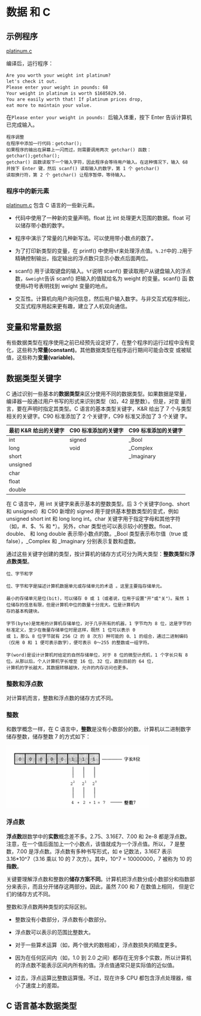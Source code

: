 # 数据 和 C

## 示例程序

[platinum.c](platinum.c)

编译后，运行程序：

```
Are you worth your weight int platinum?
let's check it out.
Please enter your weight in pounds: 68
Your weight in platinum is worth $1685829.50.
You are easily worth that! If platinum prices drop, 
eat more to maintain your value.
```

在`Please enter your weight in pounds: `后输入体重，按下 Enter 告诉计算机已完成输入。

```
程序调整
在程序中添加一行代码：getchar();
如果程序的输出在屏幕上一闪而过，则需要调用两次 getchar() 函数：getchar();getchar();
getchar() 函数读取下一个输入字符，因此程序会等待用户输入。在这种情况下，输入 68 并按下 Enter 键，然后 scanf() 读取输入的数字，第 1 个 getchar()
读取换行符，第 2 个 getchar() 让程序暂停，等待输入。
```

### 程序中的新元素

[platinum.c](platinum.c) 包含 C 语言的一些新元素。

* 代码中使用了一种新的变量声明。float 比 int 处理更大范围的数据。float 可以储存带小数的数字。

* 程序中演示了常量的几种新写法。可以使用带小数点的数了。

* 为了打印新类型的变量，在 printf() 中使用`%f`来处理浮点值。`%.2f`中的`.2`用于精确控制输出，指定输出的浮点数只显示小数点后面两位。

* scanf() 用于读取键盘的输入。`%f`说明 scanf() 要读取用户从键盘输入的浮点数，`&weight`告诉 scanf() 把输入的值赋给名为 weight 的变量。scanf() 函
数使用`&`符号表明找到 weight 变量的地点。

* 交互性。计算机向用户询问信息，然后用户输入数字。与非交互式程序相比，交互式程序用起来更有趣，建立了人机双向通信。

## 变量和常量数据

有些数据类型在程序使用之前已经预先设定好了，在整个程序的运行过程中没有变化，这些称为**常量(constant)**。其他数据类型在程序运行期间可能会改变
或被赋值，这些称为**变量(variable)**。

## 数据类型关键字

C 通过识别一些基本的**数据类型**来区分使用不同的数据类型。如果数据是常量，编译器一般通过用户书写的形式来识别类型（如，42 是整数）。但是，对变
量而言，要在声明时指定其类型。C 语言的基本类型关键字，K&R 给出了 7 个与类型相关的关键字。C90 标准添加了 2 个关键字，C99 标准又添加了 3 个关键
字。

| 最初 K&R 给出的关键字 | C90 标准添加的关键字 | C99 标准添加的关键字 |
|:--                  |:--                 |:--                 |
| int                 | signed             | _Bool              |
| long                | void               | _Complex           |
| short               |                    | _Imaginary         |
| unsigned            |                    |                    |
| char                |                    |                    |
| float               |                    |                    |
| double              |                    |                    |

在 C 语言中，用 int 关键字来表示基本的整数类型。后 3 个关键字(long、short 和 unsigned）和 C90 新增的 signed 用于提供基本整数类型的变式，例如 
unsigned short int 和 long long int。char 关键字用于指定字母和其他字符（如，#、$、% 和 *）。另外，char 类型也可以表示较小的整数。float、double、
和 long double 表示带小数点的数。_Bool 类型表示布尔值（true 或 false），_Complex 和 _Imaginary 分别表示复数和虚数。

通过这些关键字创建的类型，按计算机的储存方式可分为两大类型：**整数类型**和**浮点数类型**。

```
位、字节和字

位、字节和字是描述计算机数据单元或存储单元的术语 。这里主要指存储单元。

最小的存储单元是位(bit)，可以储存 0 或 1（或者说，位用于设置"开"或"关"）。虽然 1 位储存的信息有限，但是计算机中位的数量十分庞大。位是计算机内
存的基本构建块。

字节(byte)是常用的计算机存储单位，对于几乎所有的机器，1 字节均为 8 位，这是字节的标准定义，至少在衡量存储单位时是这样，既然 1 位可以表示 0 
或 1，那么 8 位字节就有 256（2 的 8 次方）种可能的 0、1 的组合，通过二进制编码（仅用 0 和 1 便可表示数字），便可表示 0～255 的整数或一组字符。

字(word)是设计计算机时给定的自然存储单位，对于 8 位的微型计虎机，1 个字长只有 8 位。从那以后，个人计算机字长增至 16 位、32 位，直到目前的 64 位，
计算机的字长越大，其数据转移越快，允许的内存访问也更多。
```

### 整数和浮点数

对计算机而言，整数和浮点数的储存方式不同。

### 整数

和数学概念一样，在 C 语言中，**整数**是没有小数部分的数。计算机以二进制数字储存整数，储存整数 7 的方式如下：

![WX20180306-103442.png](WX20180306-103442.png)

### 浮点数

**浮点数**跟数学中的**实数**概念差不多。2.75、3.16E7、7.00 和 2e-8 都是浮点数。注意，在一个值后面加上一个小数点，该值就成为一个浮点值。所以，
7 是整数，7.00 是浮点数。浮点数有多种书写形式，如 e 记数法，3.16E7 表示 3.16*10^7（3.16 乘以 10 的 7 次方）。其中，10^7 = 10000000，7 被称为
10 的**指数**。

关键要理解浮点数和整数的**储存方案不同**。计算机把浮点数分成小数部分和指数部分来表示，而且分开储存这两部分。因此，虽然 7.00 和 7 在数值上相同，
但是它们的储存方式不同。

整数和浮点数两种类型的实际区别。

* 整数没有小数部分，浮点数有小数部分。

* 浮点数可以表示的范围比整数大。

* 对于一些算术运算（如，两个很大的数相减），浮点数损失的精度更多。

* 因为在任何区间内（如，1.0 到 2.0 之间）都存在无穷多个实数，所以计算机的浮点数不能表示区间内所有的值。浮点值通常只是实际值的近似值。

* 过去，浮点运算比整数运算慢。不过，现在许多 CPU 都包含浮点处理器，缩小了速度上的差距。

## C 语言基本数据类型


